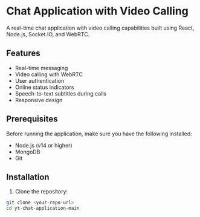 # Chat Application with Video Calling

A real-time chat application with video calling capabilities built using React, Node.js, Socket.IO, and WebRTC.

## Features

- Real-time messaging
- Video calling with WebRTC
- User authentication
- Online status indicators
- Speech-to-text subtitles during calls
- Responsive design

## Prerequisites

Before running the application, make sure you have the following installed:
- Node.js (v14 or higher)
- MongoDB
- Git

## Installation

1. Clone the repository:
```bash
git clone <your-repo-url>
cd yt-chat-application-main